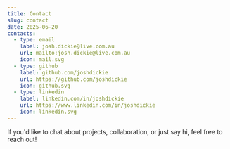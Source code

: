 ```yaml
---
title: Contact
slug: contact
date: 2025-06-20
contacts:
  - type: email
    label: josh.dickie@live.com.au
    url: mailto:josh.dickie@live.com.au
    icon: mail.svg
  - type: github
    label: github.com/joshdickie
    url: https://github.com/joshdickie
    icon: github.svg
  - type: linkedin
    label: linkedin.com/in/joshdickie
    url: https://www.linkedin.com/in/joshdickie
    icon: linkedin.svg
---
```


If you'd like to chat about projects, collaboration, or just say hi, feel free to reach out!
